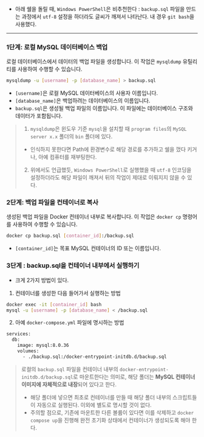 - 아래 쉘을 돌릴 때, `Windows PowerShell`은 비추천한다 : `backup.sql` 파일을 만드는 과정에서 `utf-8` 설정을 하더라도 글씨가 깨져서 나타난다. 내 경우 `git bash`을 사용했다.

---

### 1단계: 로컬 MySQL 데이터베이스 백업

로컬 데이터베이스에서 데이터의 백업 파일을 생성합니다. 이 작업은 `mysqldump` 유틸리티를 사용하여 수행할 수 있습니다.

```sh
mysqldump -u [username] -p [database_name] > backup.sql
```
- `[username]`은 로컬 MySQL 데이터베이스의 사용자 이름입니다.
- `[database_name]`은 백업하려는 데이터베이스의 이름입니다.
- `backup.sql`은 생성될 백업 파일의 이름입니다. 이 파일에는 데이터베이스 구조와 데이터가 포함됩니다.

> 1. `mysqldump`은 윈도우 기준 `mysql`을 설치할 때 `program files`의 `MySQL server x.x` 폴더의 `bin` 폴더에 있다. 
> 	- 인식하지 못한다면 Path에 환경변수로 해당 경로를 추가하고 쉘을 껐다 키거나, 아예 컴퓨터를 재부팅한다.
> 2. 위에서도 언급했듯, `Windows PowerShell`로 실행했을 때 `utf-8` 인코딩을 설정하더라도 해당 파일이 깨져서 뒤의 작업이 제대로 이뤄지지 않을 수 있다.

### 2단계: 백업 파일을 컨테이너로 복사

생성된 백업 파일을 Docker 컨테이너 내부로 복사합니다. 이 작업은 `docker cp` 명령어를 사용하여 수행할 수 있습니다.

```sh
docker cp backup.sql [container_id]:/backup.sql
```

- `[container_id]`는 목표 MySQL 컨테이너의 ID 또는 이름입니다.

### 3단계 : backup.sql을 컨테이너 내부에서 실행하기
- 크게 2가지 방법이 있다.

1. 컨테이너를 생성한 다음 들어가서 실행하는 방법
```sh
docker exec -it [container_id] bash
mysql -u [username] -p [database_name] < /backup.sql
```

2. 아예 `docker-compose.yml` 파일에 명시하는 방법
```sh
services: 
  db:
    image: mysql:8.0.36
    volumes:
      - ./backup.sql:/docker-entrypoint-initdb.d/backup.sql
```

> 로컬의 `backup.sql` 파일을 컨테이너 내부의 `docker-entrypoint-initdb.d/backup.sql`로 마운트한다는 의미로, 해당 폴더는 **MySQL 컨테이너 이미지에 자체적으로 내장**되어 있다고 한다. 
> - 해당 폴더에 넣으면 최초로 컨테이너를 만들 때 해당 폴더 내부의 스크립트들이 자동으로 실행된다. 이외에 별도로 명시할 것이 없다.
> - 주의할 점으로, 기존에 마운트한 다른 볼륨이 있다면 이를 삭제하고 `docker compose up`을 진행해 완전 초기화 상태에서 컨테이너가 생성되도록 해야 한다.

